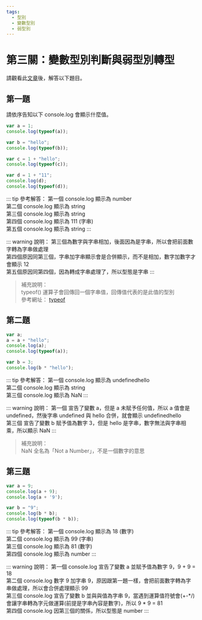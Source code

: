 ```yaml
---
tags: 
  - 型別
  - 變數型別
  - 弱型別
---
```


# 第三關：變數型別判斷與弱型別轉型

請觀看此[文章](https://ithelp.ithome.com.tw/articles/10190873)後，解答以下題目。

## 第一題

請依序告知以下 console.log 會顯示什麼值。

``` js
var a = 1;
console.log(typeof(a));

var b = "hello";
console.log(typeof(b));

var c = 1 + "hello";
console.log(typeof(c));

var d = 1 + "11";
console.log(d);
console.log(typeof(d));
```

::: tip 參考解答：
第一個 console.log 顯示為 number<br />
第二個 console.log 顯示為 string<br />
第三個 console.log 顯示為 string<br />
第四個 console.log 顯示為 111 (字串)<br />
第五個 console.log 顯示為 string
:::

::: warning 說明：
第三個為數字與字串相加，後面因為是字串，所以會把前面數字轉為字串做處理<br />
第四個原因同第三個，字串加字串顯示會是合併顯示，而不是相加，數字加數字才會顯示 12<br />
第五個原因同第四個，因為轉成字串處理了，所以型態是字串
:::

> 補充說明：<br />
> typeof() 運算子會回傳回一個字串值，回傳值代表的是此值的型別<br />
> 參考網址： [typeof](https://developer.mozilla.org/zh-TW/docs/Web/JavaScript/Reference/Operators/typeof)

## 第二題

``` js
var a;
a = a + "hello";
console.log(a);
console.log(typeof(a));

var b = 3;
console.log(b * "hello");
```

::: tip 參考解答：
第一個 console.log 顯示為 undefinedhello<br />
第二個 console.log 顯示為 string<br />
第三個 console.log 顯示為 NaN
:::

::: warning 說明：
第一個 宣告了變數 a，但是 a 未賦予任何值，所以 a 值會是 undefined，然後字串 undefined 與 hello 合併，就會顯示 undefinedhello<br />
第三個 宣告了變數 b 賦予值為數字 3，但是 hello 是字串，數字無法與字串相乘，所以顯示 NaN
:::

> 補充說明：<br />
> NaN 全名為「Not a Number」，不是一個數字的意思

## 第三題

``` js
var a = 9;
console.log(a + 9);
console.log(a + '9');

var b = "9";
console.log(b * b);
console.log(typeof(b * b));
```

::: tip 參考解答：
第一個 console.log 顯示為 18 (數字)<br />
第二個 console.log 顯示為 99 (字串)<br />
第三個 console.log 顯示為 81 (數字)<br />
第四個 console.log 顯示為 number
:::

::: warning 說明：
第一個 console.log 宣告了變數 a 並賦予值為數字 9，9 + 9 = 18<br />
第二個 console.log 數字 9 加字串 9，原因跟第一題一樣，會把前面數字轉為字串做處理，所以會合併處理顯示 99<br />
第三個 console.log 宣告了變數 b 並與與值為字串 9，當遇到運算值符號會(+-*/)會讓字串轉為字元做運算(前提是字串內容是數字)，所以 9 * 9 = 81<br />
第四個 console.log 因第三個的關係，所以型態是 number
:::
